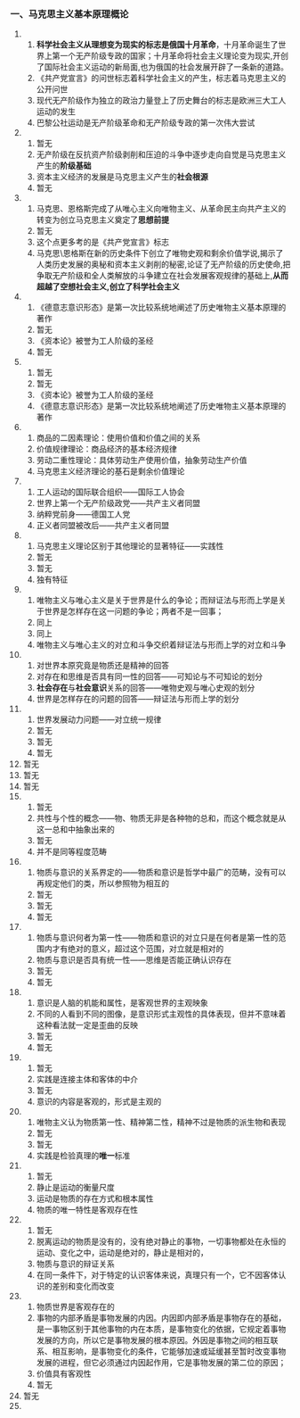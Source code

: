 ### 一、马克思主义基本原理概论

1. 
   1. **科学社会主义从理想变为现实的标志是俄国十月革命**，十月革命诞生了世界上第一个无产阶级专政的国家；十月革命将社会主义理论变为现实,开创了国际社会主义运动的新局面,也为俄国的社会发展开辟了一条新的道路。 
   2. 《共产党宣言》的问世标志着科学社会主义的产生，标志着马克思主义的公开问世
   3. 现代无产阶级作为独立的政治力量登上了历史舞台的标志是欧洲三大工人运动的发生
   4. 巴黎公社运动是无产阶级革命和无产阶级专政的第一次伟大尝试
2. 
   1. 暂无
   2. 无产阶级在反抗资产阶级剥削和压迫的斗争中逐步走向自觉是马克思主义产生的**阶级基础**
   3. 资本主义经济的发展是马克思主义产生的**社会根源**
   4. 暂无
3. 
   1. 马克思、恩格斯完成了从唯心主义向唯物主义、从革命民主向共产主义的转变为创立马克思主义奠定了**思想前提**
   2. 暂无
   3. 这个点更多考的是《共产党宣言》标志
   4. 马克思\恩格斯在新的历史条件下创立了唯物史观和剩余价值学说,揭示了人类历史发展的奥秘和资本主义剥削的秘密,论证了无产阶级的历史使命,把争取无产阶级和全人类解放的斗争建立在社会发展客观规律的基础上,**从而超越了空想社会主义,创立了科学社会主义**
4. 
   1. 《德意志意识形态》是第一次比较系统地阐述了历史唯物主义基本原理的著作
   2. 暂无
   3. 《资本论》被誉为工人阶级的圣经
   4. 暂无
5.  
   1. 暂无
   2. 暂无
   3. 《资本论》被誉为工人阶级的圣经
   4. 《德意志意识形态》是第一次比较系统地阐述了历史唯物主义基本原理的著作
6.  
   1. 商品的二因素理论：使用价值和价值之间的关系
   2. 价值规律理论：商品经济的基本经济规律
   3. 劳动二重性理论：具体劳动生产使用价值，抽象劳动生产价值
   4. 马克思主义经济理论的基石是剩余价值理论
7.  
   1. 工人运动的国际联合组织——国际工人协会
   2. 世界上第一个无产阶级政党——共产主义者同盟
   3. 纳粹党前身——德国工人党
   4. 正义者同盟被改后——共产主义者同盟
8.  
   1. 马克思主义理论区别于其他理论的显著特征——实践性
   2. 暂无
   3. 暂无
   4. 独有特征
9.  
   1. 唯物主义与唯心主义是关于世界是什么的争论；而辩证法与形而上学是关于世界是怎样存在这一问题的争论；两者不是一回事；
   2. 同上
   3. 同上
   4. 唯物主义与唯心主义的对立和斗争交织着辩证法与形而上学的对立和斗争
10.  
    1. 对世界本原究竟是物质还是精神的回答
    2. 对存在和思维是否具有同一性的回答——可知论与不可知论的划分
    3. **社会存在**与**社会意识**关系的回答——唯物史观与唯心史观的划分
    4. 世界是怎样存在的问题的回答——辩证法与形而上学的划分
11.  
    1. 世界发展动力问题——对立统一规律
    2. 暂无
    3. 暂无
    4. 暂无
12.  暂无
13.  暂无
14. 暂无
15.  
    1. 暂无
    2. 共性与个性的概念——物、物质无非是各种物的总和，而这个概念就是从这一总和中抽象出来的
    3. 暂无
    4. 并不是同等程度范畴
16.  
    1. 物质与意识的关系界定的——物质和意识是哲学中最广的范畴，没有可以再规定他们的类，所以参照物为相互的
    2. 暂无
    3. 暂无
    4. 暂无
17.  
    1. 物质与意识何者为第一性——物质和意识的对立只是在何者是第一性的范围内才有绝对的意义，超过这个范围，对立就是相对的
    2. 物质与意识是否具有统一性——思维是否能正确认识存在
    3. 暂无
    4. 暂无
18.  
    1. 意识是人脑的机能和属性，是客观世界的主观映象
    2. 不同的人看到不同的图像，是意识形式主观性的具体表现，但并不意味着这种看法就一定是歪曲的反映
    3. 暂无
    4. 暂无
19.  
    1. 暂无
    2. 实践是连接主体和客体的中介
    3. 暂无
    4. 意识的内容是客观的，形式是主观的
20.  
    1. 唯物主义认为物质第一性、精神第二性，精神不过是物质的派生物和表现
    2. 暂无
    3. 暂无
    4. 实践是检验真理的**唯一**标准
21.  
    1. 暂无
    2. 静止是运动的衡量尺度
    3. 运动是物质的存在方式和根本属性
    4. 物质的唯一特性是客观存在性
22.  
    1. 暂无
    2. 脱离运动的物质是没有的，没有绝对静止的事物，一切事物都处在永恒的运动、变化之中，运动是绝对的，静止是相对的，
    3. 物质与意识的辩证关系
    4. 在同一条件下，对于特定的认识客体来说，真理只有一个，它不因客体认识的差别和变化而改变
23.  
    1. 物质世界是客观存在的
    2. 事物的内部矛盾是事物发展的内因。内因即内部矛盾是事物存在的基础，是一事物区别于其他事物的内在本质，是事物变化的依据，它规定着事物发展的方向，所以它是事物发展的根本原因。外因是事物之间的相互联系、相互影响，是事物变化的条件，它能够加速或延缓甚至暂时改变事物发展的进程，但它必须通过内因起作用，它是事物发展的第二位的原因；
    3. 价值具有客观性
    4. 暂无
24.  暂无
25. 


